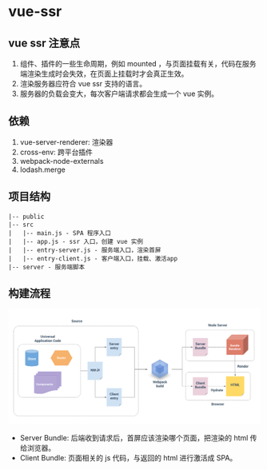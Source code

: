 # vue-ssr

## vue ssr 注意点
1. 组件、插件的一些生命周期，例如 mounted ，与页面挂载有关，代码在服务端渲染生成时会失效，在页面上挂载时才会真正生效。
2. 渲染服务器应符合 vue ssr 支持的语言。
3. 服务器的负载会变大，每次客户端请求都会生成一个 vue 实例。

## 依赖
1. vue-server-renderer: 渲染器
2. cross-env: 跨平台插件
3. webpack-node-externals
4. lodash.merge

## 项目结构

```
|-- public
|-- src
|   |-- main.js - SPA 程序入口
|   |-- app.js - ssr 入口，创建 vue 实例
|   |-- entry-server.js - 服务端入口，渲染首屏
|   |-- entry-client.js - 客户端入口，挂载、激活app
|-- server - 服务端脚本
```

## 构建流程
![构建流程图](./notes/imgs/1.png)

* Server Bundle: 后端收到请求后，首屏应该渲染哪个页面，把渲染的 html 传给浏览器。
* Client Bundle: 页面相关的 js 代码，与返回的 html 进行激活成 SPA。


